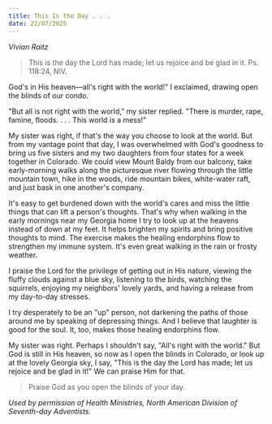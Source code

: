 ```yaml
---
title: This Is the Day . . .
date: 22/07/2025
---
```


_Vivian Raitz_

> <p></p>
> This is the day the Lord has made; let us rejoice and be glad in it. Ps. 118:24, NIV.

God's in His heaven—all's right with the world!" I exclaimed, drawing open the blinds of our condo.

"But all is not right with the world," my sister replied. "There is murder, rape, famine, floods. . . . This world is a mess!"

My sister was right, if that's the way you choose to look at the world. But from my vantage point that day, I was overwhelmed with God's goodness to bring us five sisters and my two daughters from four states for a week together in Colorado. We could view Mount Baldy from our balcony, take early-morning walks along the picturesque river flowing through the little mountain town, hike in the woods, ride mountain bikes, white-water raft, and just bask in one another's company.

It's easy to get burdened down with the world's cares and miss the little things that can lift a person's thoughts. That's why when walking in the early mornings near my Georgia home I try to look up at the heavens instead of down at my feet. It helps brighten my spirits and bring positive thoughts to mind. The exercise makes the healing endorphins flow to strengthen my immune system. It's even great walking in the rain or frosty weather.

I praise the Lord for the privilege of getting out in His nature, viewing the fluffy clouds against a blue sky, listening to the birds, watching the squirrels, enjoying my neighbors' lovely yards, and having a release from my day-to-day stresses.

I try desperately to be an "up" person, not darkening the paths of those around me by speaking of depressing things. And I believe that laughter is good for the soul. It, too, makes those healing endorphins flow.

My sister was right. Perhaps I shouldn't say, "All's right with the world." But God is still in His heaven, so now as I open the blinds in Colorado, or look up at the lovely Georgia sky, I say, "This is the day the Lord has made; let us rejoice and be glad in it!" We can praise Him for that.

> <callout></callout>
> Praise God as you open the blinds of your day.

_Used by permission of Health Ministries, North American Division of Seventh-day Adventists._